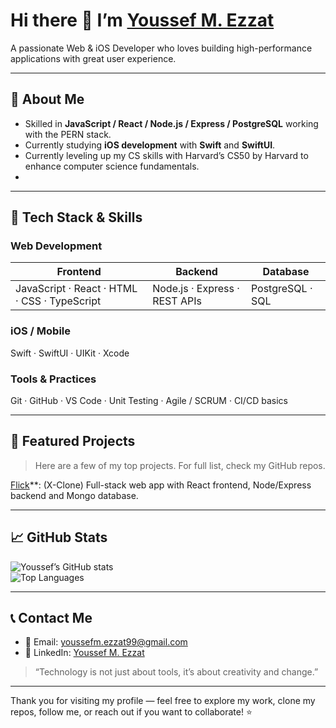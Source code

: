 # Hi there 👋 I’m [**Youssef M. Ezzat**](https://github.com/iamyoussefezzat)

A passionate Web & iOS Developer who loves building high-performance applications with great user experience.

---

## 🌟 About Me  
- Skilled in **JavaScript / React / Node.js / Express / PostgreSQL** working with the PERN stack.  
- Currently studying **iOS development** with **Swift** and **SwiftUI**.  
- Currently leveling up my CS skills with Harvard’s CS50 by Harvard to enhance computer science fundamentals.
- 
---

## 🧰 Tech Stack & Skills  
### Web Development  
| Frontend | Backend | Database |
|----------|---------|----------|
| JavaScript · React · HTML · CSS · TypeScript | Node.js · Express · REST APIs | PostgreSQL · SQL |

### iOS / Mobile  
Swift · SwiftUI · UIKit · Xcode

### Tools & Practices  
Git · GitHub · VS Code · Unit Testing · Agile / SCRUM · CI/CD basics

---

## 🎯 Featured Projects  
> Here are a few of my top projects. For full list, check my GitHub repos.
> 
[Flick](https://github.com/iamyoussefezzat/Flick)**: (X-Clone) Full-stack web app with React frontend, Node/Express backend and Mongo database.  

---

## 📈 GitHub Stats  
![Youssef’s GitHub stats](https://github-readme-stats.vercel.app/api?username=iamyoussefezzat&show_icons=true&theme=github_dark)  
![Top Languages](https://github-readme-stats.vercel.app/api/top-langs/?username=iamyoussefezzat&layout=compact&theme=github_dark)

---

## 📞 Contact Me  
- 📧 Email: youssefm.ezzat99@gmail.com  
- 🔗 LinkedIn: [Youssef M. Ezzat](https://www.linkedin.com/in/youssef-m-ezzat-63412b300)  
> “Technology is not just about tools, it’s about creativity and change.”  

---

Thank you for visiting my profile — feel free to explore my work, clone my repos, follow me, or reach out if you want to collaborate! ⭐  
